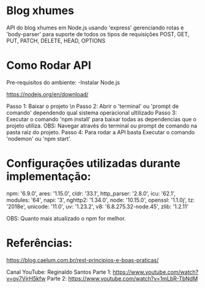 # Blog xhumes
API do blog xhumes em Node.js usando 'express' gerenciando rotas e 'body-parser' para suporte de todos os tipos de requisições POST, GET, PUT, PATCH, DELETE, HEAD, OPTIONS 

# Como Rodar API
Pre-requisitos do ambiente: 
-Instalar Node.js

https://nodejs.org/en/download/

Passo 1: Baixar o projeto \n
Passo 2: Abrir o 'terminal' ou 'prompt de comando' dependendo qual sistema operacional ultilizado 
Passo 3: Executar o comando 'npm install' para baixar todas as dependencias que o projeto utiliza. 
OBS: Navegar através do terminal ou prompt de comando na pasta raiz do projeto.
Passo 4: Para rodar a API basta Executar o comando 'nodemon' ou 'npm start'.

# Configurações utilizadas durante implementação:
  npm: '6.9.0',
  ares: '1.15.0',
  cldr: '33.1',
  http_parser: '2.8.0',
  icu: '62.1',
  modules: '64',
  napi: '3',
  nghttp2: '1.34.0',
  node: '10.15.0',
  openssl: '1.1.0j',
  tz: '2018e',
  unicode: '11.0',
  uv: '1.23.2',
  v8: '6.8.275.32-node.45',
  zlib: '1.2.11'

 OBS: Quanto mais atualizado o npm for melhor. 

# Referências:
https://blog.caelum.com.br/rest-principios-e-boas-praticas/

Canal YouTube: Reginaldo Santos
Parte 1: https://www.youtube.com/watch?v=ov7VjrH5kfw
Parte 2: https://www.youtube.com/watch?v=1mLbR-TbNdM

